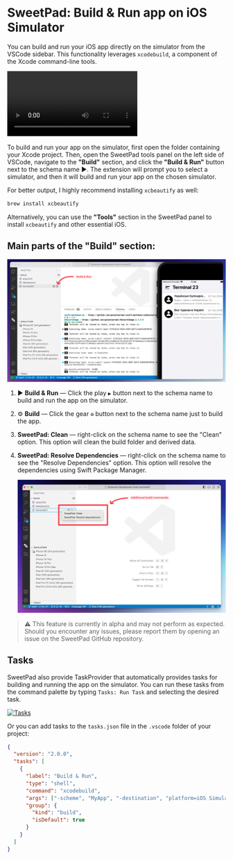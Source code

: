 # SweetPad: Build & Run app on iOS Simulator

You can build and run your iOS app directly on the simulator from the VSCode sidebar. This functionality leverages
`xcodebuild`, a component of the Xcode command-line tools.

![iOS simulator](../images/build-demo.mp4)

To build and run your app on the simulator, first open the folder containing your Xcode project. Then, open the SweetPad
tools panel on the left side of VSCode, navigate to the **"Build"** section, and click the **"Build & Run"** button next
to the schema name ▶️. The extension will prompt you to select a simulator, and then it will build and run your app on
the chosen simulator.

For better output, I highly recommend installing `xcbeautify` as well:

```bash
brew install xcbeautify
```

Alternatively, you can use the **"Tools"** section in the SweetPad panel to install `xcbeautify` and other essential
iOS.

## Main parts of the "Build" section:

[![iOS simulator](../images/build-preview.png)](../images/build-preview.png)

1. ▶️ **Build & Run** — Click the play `▶️` button next to the schema name to build and run the app on the simulator.
2. ⚙️ **Build** — Click the gear `⚙️` button next to the schema name just to build the app.
3. **SweetPad: Clean** — right-click on the schema name to see the "Clean" option. This option will clean the build
   folder and derived data.
4. **SweetPad: Resolve Dependencies** — right-click on the schema name to see the "Resolve Dependencies" option. This
   option will resolve the dependencies using Swift Package Manager.

   ![Context Menu](../images/build-context-menu.png)

> ⚠️ This feature is currently in alpha and may not perform as expected. Should you encounter any issues, please report
> them by opening an issue on the SweetPad GitHub repository.

## Tasks

SweetPad also provide TaskProvider that automatically provides tasks for building and running the app on the simulator.
You can run these tasks from the command palette by typing `Tasks: Run Task` and selecting the desired task.

[![Tasks](../images/tasks-preview.png)](../images/tasks-preview.png)

Or you can add tasks to the `tasks.json` file in the `.vscode` folder of your project:

```json
{
  "version": "2.0.0",
  "tasks": [
    {
      "label": "Build & Run",
      "type": "shell",
      "command": "xcodebuild",
      "args": ["-scheme", "MyApp", "-destination", "platform=iOS Simulator,name=iPhone 11", "build", "test"],
      "group": {
        "kind": "build",
        "isDefault": true
      }
    }
  ]
}
```
